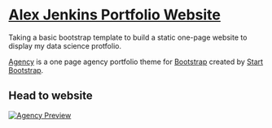# [Alex Jenkins Portfolio Website](https://alexljenkins.github.io/)

Taking a basic bootstrap template to build a static one-page website to display my data science protfolio.

[Agency](https://startbootstrap.com/template-overviews/agency/) is a one page agency portfolio theme for [Bootstrap](http://getbootstrap.com/) created by [Start Bootstrap](http://startbootstrap.com/).

## Head to website

[![Agency Preview](img/website-homepage.png)](https://alexljenkins.github.io/)
